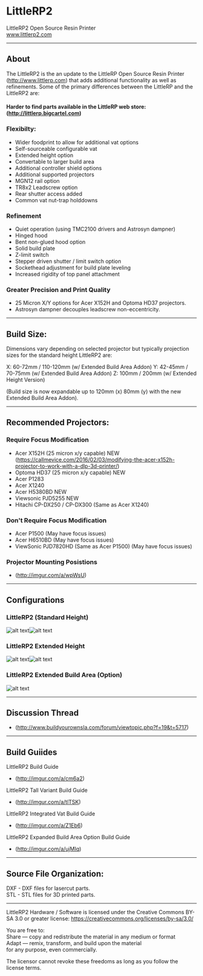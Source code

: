 # LittleRP2
LittleRP2 Open Source Resin Printer  
www.littlerp2.com

---


## About

The LittleRP2 is the an update to the LittleRP Open Source Resin Printer (http://www.littlerp.com) that adds additional functionality as well as refinements. Some of the primary differences between the LittleRP and the LittleRP2 are:

#### Harder to find parts available in the LittleRP web store: (http://littlerp.bigcartel.com)

### Flexibilty:
- Wider foodprint to allow for additional vat options
- Self-sourceable configurable vat
- Extended height option
- Convertable to larger build area
- Additional controller shield options
- Additional supported projectors
- MGN12 rail option
- TR8x2 Leadscrew option
- Rear shutter access added
- Common vat nut-trap holddowns

### Refinement
- Quiet operation (using TMC2100 drivers and Astrosyn dampner)
- Hinged hood
- Bent non-glued hood option
- Solid build plate
- Z-limit switch
- Stepper driven shutter / limit switch option
- Sockethead adjustment for build plate leveling
- Increased rigidity of top panel attachment

### Greater Precision and Print Quality
- 25 Micron X/Y options for Acer X152H and Optoma HD37 projectors.
- Astrosyn dampner decouples leadscrew non-eccentricity.

---


## Build Size:
Dimensions vary depending on selected projector but typically projection sizes for the standard height LittleRP2 are:

X: 60-72mm / 110-120mm (w/ Extended Build Area Addon)
Y: 42-45mm / 70-75mm (w/ Extended Build Area Addon)
Z: 100mm / 200mm (w/ Extended Height Version)

(Build size is now expandable up to 120mm (x) 80mm (y) with the new Extended Build Area Addon).

---


## Recommended Projectors:

### Require Focus Modification
- Acer X152H (25 micron x/y capable) NEW
    (https://callmevice.com/2016/02/03/modifying-the-acer-x152h-projector-to-work-with-a-dlp-3d-printer/)
- Optoma HD37 (25 micron x/y capable) NEW
- Acer P1283
- Acer X1240
- Acer H5380BD NEW
- Viewsonic PJD5255 NEW
- Hitachi CP-DX250 / CP-DX300 (Same as Acer X1240)

### Don't Require Focus Modification
- Acer P1500 (May have focus issues)
- Acer H6510BD (May have focus issues)
- ViewSonic PJD7820HD (Same as Acer P1500) (May have focus issues)

### Projector Mounting Posistions
- (http://imgur.com/a/wpWsU)

---

## Configurations

### LittleRP2 (Standard Height)
![alt text](http://i.imgur.com/vZLMnu6l.jpg "LittleRP2")![alt text](http://i.imgur.com/f9xXAVMl.jpg "LittleRP2")

### LittleRP2 Extended Height
![alt text](http://i.imgur.com/09GMzy9l.jpg "LittleRP2 Extended Height")![alt text](http://i.imgur.com/jRWkJpEl.jpg "LittleRP2 Extended Height")

### LittleRP2 Extended Build Area (Option)
![alt text](http://i.imgur.com/xJ0F0O2l.jpg "LittleRP2 Extended Build Area")

---


## Discussion Thread
- (http://www.buildyourownsla.com/forum/viewtopic.php?f=19&t=5717)

---


## Build Guiides

LittleRP2 Build Guide
- (http://imgur.com/a/cm6a2)

LittleRP2 Tall Variant Build Guide
- (http://imgur.com/a/tlTSK)

LittleRP2 Integrated Vat Build Guide
- (http://imgur.com/a/Z1Eb6)

LittleRP2 Expanded Build Area Option Build Guide
- (http://imgur.com/a/ujMIq)

---


## Source File Organization:

DXF - DXF files for lasercut parts.  
STL - STL files for 3D printed parts.

---

LittleRP2 Hardware / Software is licensed under the Creative Commons BY-SA 3.0 or greater license: https://creativecommons.org/licenses/by-sa/3.0/

You are free to:  
Share — copy and redistribute the material in any medium or format  
Adapt — remix, transform, and build upon the material  
for any purpose, even commercially.

The licensor cannot revoke these freedoms as long as you follow the license terms.
